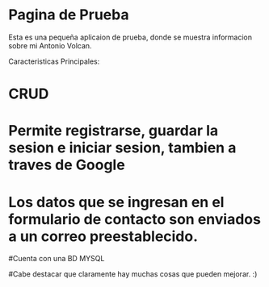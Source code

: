 # Pagina de Prueba
Esta es una pequeña aplicaion de prueba, donde se muestra informacion sobre mi Antonio Volcan.

Caracteristicas Principales:

#    CRUD
# Permite registrarse, guardar la sesion e iniciar sesion, tambien a traves de Google
# Los datos que se ingresan en el formulario de contacto son enviados a un correo preestablecido.
#Cuenta con una BD MYSQL

#Cabe destacar que claramente hay muchas cosas que pueden mejorar. :)
